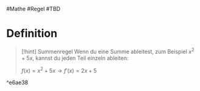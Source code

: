 #Mathe #Regel #TBD 

# Definition

>[!hint] Summenregel
>Wenn du eine Summe ableitest, zum Beispiel $x^2+5x$, kannst du jeden Teil einzeln ableiten:
>
>$f(x)=x^2+5x → f'(x)=2x+5$
>

^e6ae38